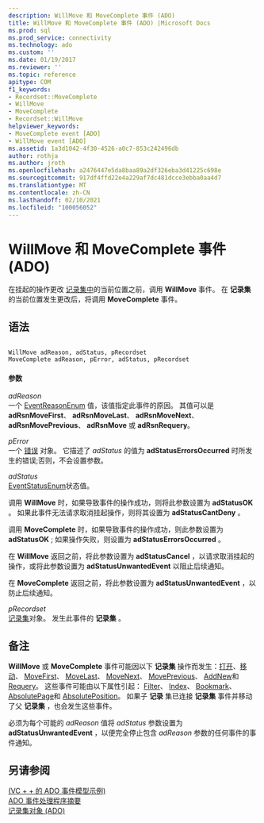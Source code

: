 ```yaml
---
description: WillMove 和 MoveComplete 事件 (ADO)
title: WillMove 和 MoveComplete 事件 (ADO) |Microsoft Docs
ms.prod: sql
ms.prod_service: connectivity
ms.technology: ado
ms.custom: ''
ms.date: 01/19/2017
ms.reviewer: ''
ms.topic: reference
apitype: COM
f1_keywords:
- Recordset::MoveComplete
- WillMove
- MoveComplete
- Recordset::WillMove
helpviewer_keywords:
- MoveComplete event [ADO]
- WillMove event [ADO]
ms.assetid: 1a3d1042-4f30-4526-a0c7-853c242496db
author: rothja
ms.author: jroth
ms.openlocfilehash: a2476447e5da8baa89a2df326eba3d41225c698e
ms.sourcegitcommit: 917df4ffd22e4a229af7dc481dcce3ebba0aa4d7
ms.translationtype: MT
ms.contentlocale: zh-CN
ms.lasthandoff: 02/10/2021
ms.locfileid: "100056052"
---
```

# <a name="willmove-and-movecomplete-events-ado"></a>WillMove 和 MoveComplete 事件 (ADO)
在挂起的操作更改 [记录集中](./recordset-object-ado.md)的当前位置之前，调用 **WillMove** 事件。 在 **记录集** 的当前位置发生更改后，将调用 **MoveComplete** 事件。  
  
## <a name="syntax"></a>语法  
  
```  
  
WillMove adReason, adStatus, pRecordset  
MoveComplete adReason, pError, adStatus, pRecordset  
```  
  
#### <a name="parameters"></a>参数  
 *adReason*  
 一个 [EventReasonEnum](./eventreasonenum.md) 值，该值指定此事件的原因。 其值可以是 **adRsnMoveFirst**、 **adRsnMoveLast**、 **adRsnMoveNext**、 **adRsnMovePrevious**、 **adRsnMove** 或 **adRsnRequery**。  
  
 *pError*  
 一个 [错误](./error-object.md) 对象。 它描述了 *adStatus* 的值为 **adStatusErrorsOccurred** 时所发生的错误;否则，不会设置参数。  
  
 *adStatus*  
 [EventStatusEnum](./eventstatusenum.md)状态值。  
  
 调用 **WillMove** 时，如果导致事件的操作成功，则将此参数设置为 **adStatusOK** 。 如果此事件无法请求取消挂起操作，则将其设置为 **adStatusCantDeny** 。  
  
 调用 **MoveComplete** 时，如果导致事件的操作成功，则此参数设置为 **adStatusOK** ; 如果操作失败，则设置为 **adStatusErrorsOccurred** 。  
  
 在 **WillMove** 返回之前，将此参数设置为 **adStatusCancel** ，以请求取消挂起的操作，或将此参数设置为 **adStatusUnwantedEvent** 以阻止后续通知。  
  
 在 **MoveComplete** 返回之前，将此参数设置为 **adStatusUnwantedEvent** ，以防止后续通知。  
  
 *pRecordset*  
 [记录集](./recordset-object-ado.md)对象。 发生此事件的 **记录集** 。  
  
## <a name="remarks"></a>备注  
 **WillMove** 或 **MoveComplete** 事件可能因以下 **记录集** 操作而发生：[打开](./open-method-ado-recordset.md)、[移动](./move-method-ado.md)、 [MoveFirst](./movefirst-movelast-movenext-and-moveprevious-methods-ado.md)、 [MoveLast](./movefirst-movelast-movenext-and-moveprevious-methods-ado.md)、 [MoveNext](./movefirst-movelast-movenext-and-moveprevious-methods-ado.md)、 [MovePrevious](./movefirst-movelast-movenext-and-moveprevious-methods-ado.md)、 [AddNew](./addnew-method-ado.md)和 [Requery](./requery-method.md)。 这些事件可能由以下属性引起： [Filter](./filter-property.md)、 [Index](./index-property.md)、 [Bookmark](./bookmark-property-ado.md)、 [AbsolutePage](./absolutepage-property-ado.md)和 [AbsolutePosition](./absoluteposition-property-ado.md)。 如果子 **记录** 集已连接 **记录集** 事件并移动了父 **记录集** ，也会发生这些事件。  
  
 必须为每个可能的 *adReason* 值将 *adStatus* 参数设置为 **adStatusUnwantedEvent** ，以便完全停止包含 *adReason* 参数的任何事件的事件通知。  
  
## <a name="see-also"></a>另请参阅  
 [ (VC + + 的 ADO 事件模型示例) ](./ado-events-model-example-vc.md)   
 [ADO 事件处理程序摘要](../../guide/data/ado-event-handler-summary.md)   
 [记录集对象 (ADO)](./recordset-object-ado.md)